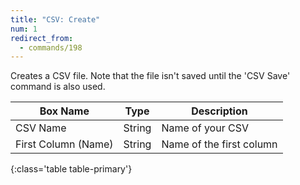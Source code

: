 ```yaml
---
title: "CSV: Create"
num: 1
redirect_from:
  - commands/198
---
```


Creates a CSV file. Note that the file isn't saved until the 'CSV Save' command is also used. 

| Box Name | Type | Description | 
|-------|--------|--------
|CSV Name|String|Name of your CSV
|First Column (Name)|String|Name of the first column
{:class='table table-primary'}










